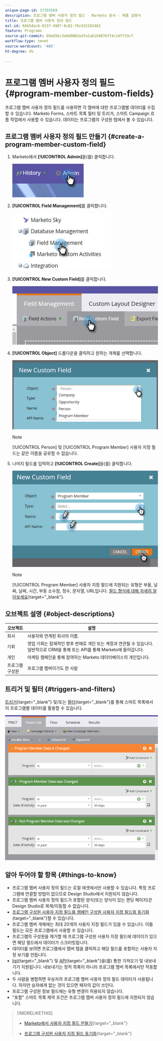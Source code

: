 ```yaml
---
unique-page-id: 37355569
description: 프로그램 멤버 사용자 정의 필드 - Marketo 문서 - 제품 설명서
title: 프로그램 멤버 사용자 정의 필드
exl-id: 66b5dac6-015f-4907-8c82-78c932102463
feature: Programs
source-git-commit: 09a656c3a0d0002edfa1a61b987bff4c1dff33cf
workflow-type: tm+mt
source-wordcount: '403'
ht-degree: 4%

---
```


# 프로그램 멤버 사용자 정의 필드 {#program-member-custom-fields}

프로그램 멤버 사용자 정의 필드를 사용하면 각 멤버에 대한 프로그램별 데이터를 수집할 수 있습니다. Marketo Forms, 스마트 목록 필터 및 트리거, 스마트 Campaign 흐름 작업에서 사용할 수 있습니다. 데이터는 프로그램의 구성원 탭에서 볼 수 있습니다.

## 프로그램 멤버 사용자 정의 필드 만들기 {#create-a-program-member-custom-field}

1. Marketo에서 **[!UICONTROL Admin]**&#x200B;을(를) 클릭합니다.

   ![](assets/one.png)

1. **[!UICONTROL Field Management]**&#x200B;를 클릭합니다.

   ![](assets/two.png)

1. **[!UICONTROL New Custom Field]**&#x200B;를 클릭합니다.

   ![](assets/three.png)

1. **[!UICONTROL Object]** 드롭다운을 클릭하고 원하는 개체를 선택합니다.

   ![](assets/four.png)

   >[!NOTE]
   >
   >[!UICONTROL Person] 및 [!UICONTROL Program Member] 사용자 지정 필드는 같은 이름을 공유할 수 없습니다.

1. 나머지 필드를 입력하고 **[!UICONTROL Create]**&#x200B;을(를) 클릭합니다.

   ![](assets/five.png)

   >[!NOTE]
   >
   >[!UICONTROL Program Member] 사용자 지정 필드에 지원되는 유형은 부울, 날짜, 날짜, 시간, 부동 소수점, 정수, 문자열, URL입니다. [필드 형식에 대해 자세히 알아보세요](/help/marketo/product-docs/administration/field-management/custom-field-type-glossary.md){target="_blank"}.

## 오브젝트 설명 {#object-descriptions}

| 오브젝트 | 설명 |
|---|---|
| 회사 | 사용자와 연계된 회사의 이름. |
| 기회 | 영업 기회는 잠재적인 향후 판매로 개인 또는 계정과 연관될 수 있습니다. 일반적으로 CRM을 통해 또는 API를 통해 Marketo에 들어갑니다. |
| 개인 | 마케팅 캠페인을 통해 참여하는 Marketo 데이터베이스의 개인입니다. |
| 프로그램 구성원 | 프로그램 멤버이기도 한 사람 |

## 트리거 및 필터 {#triggers-and-filters}

[트리거](/help/marketo/product-docs/core-marketo-concepts/smart-campaigns/creating-a-smart-campaign/define-smart-list-for-smart-campaign-trigger.md){target="_blank"} 및/또는 [필터](/help/marketo/product-docs/core-marketo-concepts/smart-lists-and-static-lists/creating-a-smart-list/find-and-add-filters-to-a-smart-list.md){target="_blank"}를 통해 스마트 목록에서 이 프로그램별 데이터를 활용할 수 있습니다.

![](assets/six.png)

## 알아 두어야 할 항목 {#things-to-know}

* 프로그램 멤버 사용자 정의 필드는 로컬 에셋에서만 사용할 수 있습니다. 특정 프로그램에 연결할 방법이 없으므로 Design Studio에서 지원되지 않습니다.
* 프로그램 멤버 사용자 정의 필드가 포함된 양식(또는 양식이 있는 랜딩 페이지)은 Design Studio로 복제/이동할 수 없습니다.
* [프로그램 구성원 사용자 지정 필드를 캠페인 구성원 사용자 지정 필드와 동기화](/help/marketo/product-docs/core-marketo-concepts/programs/working-with-programs/program-member-custom-field-sync.md){target="_blank"}할 수 있습니다.
* 프로그램 멤버 개체에는 최대 20개의 사용자 지정 필드가 있을 수 있습니다. 이들 필드는 모든 프로그램에서 사용할 수 있습니다.
* 프로그램의 구성원을 제거할 때 프로그램 구성원 사용자 지정 필드에 데이터가 있으면 해당 필드에서 데이터가 스크러빙됩니다.
* 데이터를 보려면 프로그램에서 멤버 탭을 클릭하고 해당 필드를 포함하는 사용자 지정 보기를 만듭니다.
* [list](/help/marketo/getting-started/quick-wins/import-a-list-of-people.md){target="_blank"} 및 [API](https://experienceleague.adobe.com/ko/docs/marketo-developer/marketo/home){target="_blank"}을(를) 통한 가져오기 및 내보내기가 지원됩니다. 내보내기는 정적 목록이 아니라 프로그램 멤버 목록에서만 작동합니다.
* 두 사람을 병합하면 우승자의 프로그램 멤버 사용자 정의 필드 데이터가 사용됩니다. 하지만 승자에게 없는 것이 있으면 패자의 값이 쓰인다.
* 프로그램 구성원 정보 필드에는 유형 변경이 허용되지 않습니다.
* &quot;포함&quot; 스마트 목록 제약 조건은 프로그램 멤버 사용자 정의 필드에 지원되지 않습니다.

>[!MORELIKETHIS]
>
>* [Marketo에서 사용자 지정 필드 만들기](/help/marketo/product-docs/administration/field-management/create-a-custom-field-in-marketo.md){target="_blank"}
>
>* [프로그램 구성원 사용자 지정 필드 동기화](/help/marketo/product-docs/core-marketo-concepts/programs/working-with-programs/program-member-custom-field-sync.md){target="_blank"}
